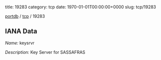 title: 19283
category: tcp
date: 1970-01-01T00:00:00+0000
slug: tcp/19283

[portdb](/) / [tcp](/category/tcp.html) / 19283


## IANA Data

_Name:_ keysrvr

_Description:_ Key Server for SASSAFRAS

